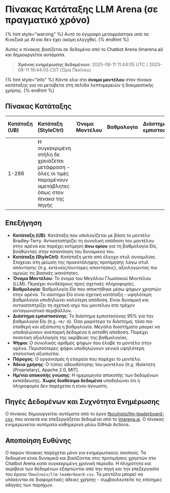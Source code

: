# Πίνακας Κατάταξης LLM Arena (σε πραγματικό χρόνο)


{% hint style="warning" %}
Αυτό το έγγραφο μεταφράστηκε από τα Κινεζικά με AI και δεν έχει ακόμη ελεγχθεί.
{% endhint %}




Αυτός ο πίνακας βασίζεται σε δεδομένα από το Chatbot Arena (lmarena.ai) και δημιουργείται αυτόματα.

> **Χρόνος ενημέρωσης δεδομένων**: 2025-08-11 11:44:05 UTC / 2025-08-11 19:44:05 CST (Ώρα Πεκίνου)

{% hint style="info" %}
Κάντε κλικ στο **όνομα μοντέλου** στον πίνακα κατάταξης για να μεταβείτε στη σελίδα λεπτομερειών ή δοκιμαστικής χρήσης.
{% endhint %}

## Πίνακας Κατάταξης

| Κατάταξη (UB) | Κατάταξη (StyleCtrl) | Όνομα Μοντέλου                                                                                                                   | Βαθμολογία | Διάστημα εμπιστοσύνης | Ψήφοι     | Πάροχος                   | Άδεια χρήσης             | Ημ/νία αποκοπής γνώσης |
|:---------|:-----------------|:-------------------------------------------------------------------------------------------------------------------------------|:----------|:----------------|:---------|:-----------------------|:----------------------|:---------------------|
|1-266     | Η συγκεκριμένη στήλη δε χρειάζεται μετάφραση - όλες οι τιμές παραμένουν αμετάβλητες όπως στον πίνακα της πηγής|

## Επεξήγηση

- **Κατάταξη (UB)**: Κατάταξη που υπολογίζεται με βάση το μοντέλο Bradley-Terry. Αντικατοπτρίζει τη συνολική απόδοση του μοντέλου στην αρένα και παρέχει εκτίμηση **άνω ορίου** για τη βαθμολογία Elo, βοηθώντας στην κατανόηση του δυναμικού του.
- **Κατάταξη (StyleCtrl)**: Κατάταξη μετά από έλεγχο στυλ συνομιλίας. Στοχεύει στη μείωση της προκατάληψης προτίμησης λόγω στυλ απάντησης (π.χ. εκτενείς/συντομες απαντήσεις), αξιολογώντας πιο αμιγώς τις βασικές ικανότητες.
- **Όνομα Μοντέλου**: Το όνομα του Μεγάλου Γλωσσικού Μοντέλου (LLM). Περιέχει συνδέσμους προς σχετικές πληροφορίες.
- **Βαθμολογία**: Βαθμολογία Elo που αποκτήθηκε μέσω ψήφων χρηστών στην αρένα. Το σύστημα Elo είναι σχετική κατάταξη - υψηλότερη βαθμολογία υποδηλώνει καλύτερη απόδοση. Είναι δυναμική και αντικατοπτρίζει τη σχετική ισχύ του μοντέλου στο τρέχον ανταγωνιστικό περιβάλλον.
- **Διάστημα εμπιστοσύνης**: Το διάστημα εμπιστοσύνης 95% για την βαθμολογία Elo (π.χ. `+6/-6`). Όσο μικρότερο το διάστημα, τόσο πιο σταθερή και αξιόπιστη η βαθμολογία. Μεγάλα διαστήματα μπορεί να υποδηλώνουν ανεπαρκή δεδομένα ή ασταθή απόδοση. Παρέχει ποσοτική αξιολόγηση της ακρίβειας της βαθμολογίας.
- **Ψήφοι**: Ο συνολικός αριθμός ψήφων που έλαβε το μοντέλο στην αρένα. Περισσότερες ψήφοι υποδηλώνουν γενικά υψηλότερη στατιστική αξιοπιστία.
- **Πάροχος**: Ο οργανισμός ή εταιρεία που παρέχει το μοντέλο.
- **Άδεια χρήσης**: Ο τύπος αδειοδότησης του μοντέλου (π.χ. Ιδιόκτητη (Proprietary), Apache 2.0, MIT).
- **Ημ/νία αποκοπής γνώσης**: Η ημερομηνία αποκοπής των δεδομένων εκπαίδευσης. **Χωρίς διαθέσιμα δεδομένα** υποδηλώνει ότι η πληροφορία δεν παρέχεται ή είναι άγνωστη.

## Πηγές Δεδομένων και Συχνότητα Ενημέρωσης

Ο πίνακας δημιουργείται αυτόματα από το έργο [fboulnois/llm-leaderboard-csv](https://github.com/fboulnois/llm-leaderboard-csv), που ανακτά και επεξεργάζεται δεδομένα από το [lmarena.ai](https://lmarena.ai/). Ο πίνακας ενημερώνεται αυτόματα καθημερινά μέσω GitHub Actions.

## Αποποίηση Ευθύνης

Ο παρών πίνακας παρέχεται μόνο για ενημερωτικούς σκοπούς. Τα δεδομένα είναι δυναμικά και βασίζονται στις προτιμήσεις χρηστών στο Chatbot Arena κατά συγκεκριμένη χρονική περίοδο. Η πληρότητα και ακρίβεια των δεδομένων εξαρτώνται από την πηγή και την επεξεργασία του έργου `fboulnois/llm-leaderboard-csv`. Τα μοντέλα μπορεί να υπόκεινται σε διαφορετικές άδειες χρήσης - συμβουλευτείτε τις επίσημες οδηγίες των παρόχων.